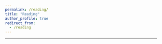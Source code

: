 ```yaml
---
permalink: /reading/
title: "Reading"
author_profile: true
redirect_from: 
  - /reading
---
```


---
